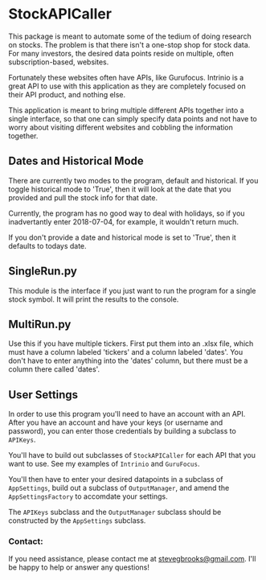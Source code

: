 
# StockAPICaller

This package is meant to automate some of the tedium of doing research on stocks. The problem is that there isn't a one-stop shop for stock data. For many investors, the desired data points reside on multiple, often subscription-based, websites.

Fortunately these websites often have APIs, like Gurufocus. Intrinio is a great API to use with this application as they are completely focused on their API product, and nothing else. 

This application is meant to bring multiple different APIs together into a single interface, so that one can simply specify data points and not have to worry about visiting different websites and cobbling the information together.

## Dates and Historical Mode

There are currently two modes to the program, default and historical. If you toggle historical mode to 'True', then it will look at the date that you provided and pull the stock info for that date. 

Currently, the program has no good way to deal with holidays, so if you inadvertantly enter 2018-07-04, for example, it wouldn't return much. 

If you don't provide a date and historical mode is set to 'True', then it defaults to todays date.

## SingleRun.py

This module is the interface if you just want to run the program for a single stock symbol. It will print the results to the console.

## MultiRun.py

Use this if you have multiple tickers. First put them into an .xlsx file, which must have a column labeled 'tickers' and a column labeled 'dates'. You don't have to enter anything into the 'dates' column, but there must be a column there called 'dates'.

## User Settings

In order to use this program you'll need to have an account with an API. After you have an account and have your keys (or username and password), you can enter those credentials by building a subclass to `APIKeys`.

You'll have to build out subclasses of `StockAPICaller` for each API that you want to use. See my examples of `Intrinio` and `GuruFocus`.

You'll then have to enter your desired datapoints in a subclass of `AppSettings`, build out a subclass of `OutputManager`, and amend the `AppSettingsFactory` to accomdate your settings. 

The `APIKeys` subclass and the `OutputManager` subclass should be constructed by the `AppSettings` subclass.

### Contact:

If you need assistance, please contact me at stevegbrooks@gmail.com. I'll be happy to help or answer any questions!